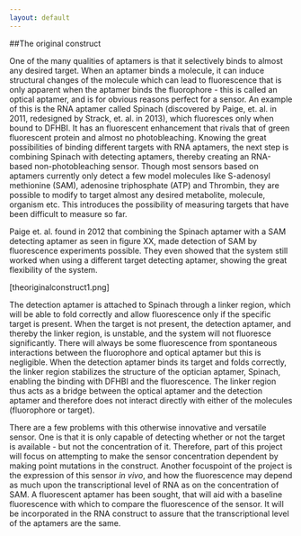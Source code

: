 ```yaml
---
layout: default
---
```


##The original construct


One of the many qualities of aptamers is that it selectively binds to almost any desired target. When an aptamer binds a molecule, it can induce structural changes of the molecule which can lead to fluorescence that is only apparent when the aptamer binds the fluorophore - this is called an optical aptamer, and is for obvious reasons perfect for a sensor. An example of this is the RNA aptamer called Spinach (discovered by Paige, et. al. in 2011, redesigned by Strack, et. al. in 2013), which fluoresces only when bound to DFHBI. It has an fluorescent enhancement that rivals that of green fluorescent protein and almost no photobleaching. Knowing the great possibilities of binding different targets with RNA aptamers, the next step is combining Spinach with detecting aptamers, thereby creating an RNA-based non-photobleaching sensor. 
Though most sensors based on aptamers currently only detect a few model molecules like S-adenosyl methionine (SAM), adenosine triphosphate (ATP) and Thrombin, they are possible to modify to target almost any desired metabolite, molecule, organism etc. This introduces the possibility of measuring targets that have been difficult to measure so far.

Paige et. al. found in 2012 that combining the Spinach aptamer with a SAM detecting aptamer as seen in figure XX, made detection of SAM by fluorescence experiments possible. They even showed that the system still worked when using a different target detecting aptamer, showing the great flexibility of the system.

[theoriginalconstruct1.png]

The detection aptamer is attached to Spinach through a linker region, which will be able to fold correctly and allow fluorescence only if the specific target is present. When the target is not present, the detection aptamer, and thereby the linker region, is unstable, and the system will not fluoresce significantly. There will always be some fluorescence from spontaneous interactions between the fluorophore and optical aptamer but this is negligible. When the detection aptamer binds its target and folds correctly, the linker region stabilizes the structure of the optician aptamer, Spinach, enabling the binding with DFHBI and the fluorescence. The linker region thus acts as a bridge between the optical aptamer and the detection aptamer and therefore does not interact directly with either of the molecules (fluorophore or target).

There are a few problems with this otherwise innovative and versatile sensor. One is that it is only capable of detecting whether or not the target is available - but not the concentration of it. Therefore, part of this project will focus on attempting to make the sensor concentration dependent by making point mutations in the construct. Another focuspoint of the project is the expression of this sensor *in vivo*, and how the fluorescence may depend as much upon the transcriptional level of RNA as on the concentration of SAM. A fluorescent aptamer has been sought, that will aid with a baseline fluorescence with which to compare the fluorescence of the sensor. It will be incorporated in the RNA construct to assure that the transcriptional level of the aptamers are the same. 
